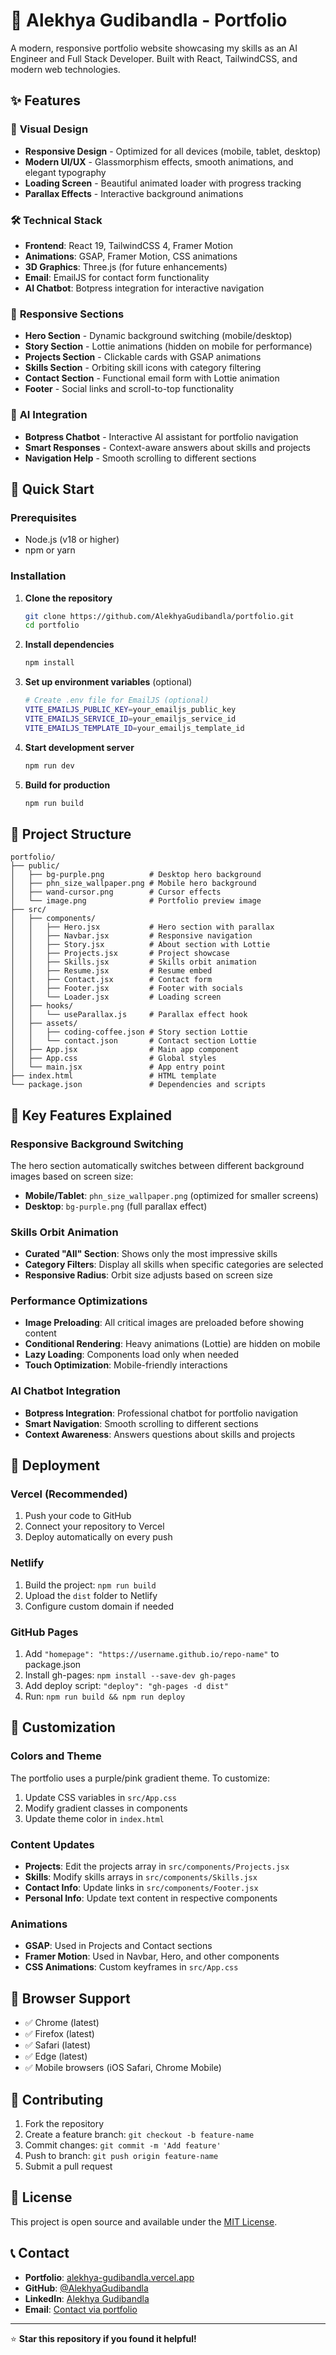 # 🚀 Alekhya Gudibandla - Portfolio

A modern, responsive portfolio website showcasing my skills as an AI Engineer and Full Stack Developer. Built with React, TailwindCSS, and modern web technologies.

## ✨ Features

### 🎨 **Visual Design**
- **Responsive Design** - Optimized for all devices (mobile, tablet, desktop)
- **Modern UI/UX** - Glassmorphism effects, smooth animations, and elegant typography
- **Loading Screen** - Beautiful animated loader with progress tracking
- **Parallax Effects** - Interactive background animations

### 🛠️ **Technical Stack**
- **Frontend**: React 19, TailwindCSS 4, Framer Motion
- **Animations**: GSAP, Framer Motion, CSS animations
- **3D Graphics**: Three.js (for future enhancements)
- **Email**: EmailJS for contact form functionality
- **AI Chatbot**: Botpress integration for interactive navigation

### 📱 **Responsive Sections**
- **Hero Section** - Dynamic background switching (mobile/desktop)
- **Story Section** - Lottie animations (hidden on mobile for performance)
- **Projects Section** - Clickable cards with GSAP animations
- **Skills Section** - Orbiting skill icons with category filtering
- **Contact Section** - Functional email form with Lottie animation
- **Footer** - Social links and scroll-to-top functionality

### 🤖 **AI Integration**
- **Botpress Chatbot** - Interactive AI assistant for portfolio navigation
- **Smart Responses** - Context-aware answers about skills and projects
- **Navigation Help** - Smooth scrolling to different sections

## 🚀 Quick Start

### Prerequisites
- Node.js (v18 or higher)
- npm or yarn

### Installation

1. **Clone the repository**
   ```bash
   git clone https://github.com/AlekhyaGudibandla/portfolio.git
   cd portfolio
   ```

2. **Install dependencies**
   ```bash
   npm install
   ```

3. **Set up environment variables** (optional)
   ```bash
   # Create .env file for EmailJS (optional)
   VITE_EMAILJS_PUBLIC_KEY=your_emailjs_public_key
   VITE_EMAILJS_SERVICE_ID=your_emailjs_service_id
   VITE_EMAILJS_TEMPLATE_ID=your_emailjs_template_id
   ```

4. **Start development server**
   ```bash
   npm run dev
   ```

5. **Build for production**
   ```bash
   npm run build
   ```

## 📁 Project Structure

```
portfolio/
├── public/
│   ├── bg-purple.png          # Desktop hero background
│   ├── phn_size_wallpaper.png # Mobile hero background
│   ├── wand-cursor.png        # Cursor effects
│   └── image.png              # Portfolio preview image
├── src/
│   ├── components/
│   │   ├── Hero.jsx           # Hero section with parallax
│   │   ├── Navbar.jsx         # Responsive navigation
│   │   ├── Story.jsx          # About section with Lottie
│   │   ├── Projects.jsx       # Project showcase
│   │   ├── Skills.jsx         # Skills orbit animation
│   │   ├── Resume.jsx         # Resume embed
│   │   ├── Contact.jsx        # Contact form
│   │   ├── Footer.jsx         # Footer with socials
│   │   └── Loader.jsx         # Loading screen
│   ├── hooks/
│   │   └── useParallax.js     # Parallax effect hook
│   ├── assets/
│   │   ├── coding-coffee.json # Story section Lottie
│   │   └── contact.json       # Contact section Lottie
│   ├── App.jsx                # Main app component
│   ├── App.css                # Global styles
│   └── main.jsx               # App entry point
├── index.html                 # HTML template
└── package.json               # Dependencies and scripts
```

## 🎯 Key Features Explained

### **Responsive Background Switching**
The hero section automatically switches between different background images based on screen size:
- **Mobile/Tablet**: `phn_size_wallpaper.png` (optimized for smaller screens)
- **Desktop**: `bg-purple.png` (full parallax effect)

### **Skills Orbit Animation**
- **Curated "All" Section**: Shows only the most impressive skills
- **Category Filters**: Display all skills when specific categories are selected
- **Responsive Radius**: Orbit size adjusts based on screen size

### **Performance Optimizations**
- **Image Preloading**: All critical images are preloaded before showing content
- **Conditional Rendering**: Heavy animations (Lottie) are hidden on mobile
- **Lazy Loading**: Components load only when needed
- **Touch Optimization**: Mobile-friendly interactions

### **AI Chatbot Integration**
- **Botpress Integration**: Professional chatbot for portfolio navigation
- **Smart Navigation**: Smooth scrolling to different sections
- **Context Awareness**: Answers questions about skills and projects

## 🚀 Deployment

### **Vercel (Recommended)**
1. Push your code to GitHub
2. Connect your repository to Vercel
3. Deploy automatically on every push

### **Netlify**
1. Build the project: `npm run build`
2. Upload the `dist` folder to Netlify
3. Configure custom domain if needed

### **GitHub Pages**
1. Add `"homepage": "https://username.github.io/repo-name"` to package.json
2. Install gh-pages: `npm install --save-dev gh-pages`
3. Add deploy script: `"deploy": "gh-pages -d dist"`
4. Run: `npm run build && npm run deploy`

## 🔧 Customization

### **Colors and Theme**
The portfolio uses a purple/pink gradient theme. To customize:
1. Update CSS variables in `src/App.css`
2. Modify gradient classes in components
3. Update theme color in `index.html`

### **Content Updates**
- **Projects**: Edit the projects array in `src/components/Projects.jsx`
- **Skills**: Modify skills arrays in `src/components/Skills.jsx`
- **Contact Info**: Update links in `src/components/Footer.jsx`
- **Personal Info**: Update text content in respective components

### **Animations**
- **GSAP**: Used in Projects and Contact sections
- **Framer Motion**: Used in Navbar, Hero, and other components
- **CSS Animations**: Custom keyframes in `src/App.css`

## 📱 Browser Support

- ✅ Chrome (latest)
- ✅ Firefox (latest)
- ✅ Safari (latest)
- ✅ Edge (latest)
- ✅ Mobile browsers (iOS Safari, Chrome Mobile)

## 🤝 Contributing

1. Fork the repository
2. Create a feature branch: `git checkout -b feature-name`
3. Commit changes: `git commit -m 'Add feature'`
4. Push to branch: `git push origin feature-name`
5. Submit a pull request

## 📄 License

This project is open source and available under the [MIT License](LICENSE).

## 📞 Contact

- **Portfolio**: [alekhya-gudibandla.vercel.app](https://alekhya-gudibandla.vercel.app/)
- **GitHub**: [@AlekhyaGudibandla](https://github.com/AlekhyaGudibandla)
- **LinkedIn**: [Alekhya Gudibandla](https://www.linkedin.com/in/alekhya-gudibandla-3571b5256/)
- **Email**: [Contact via portfolio](https://alekhya-gudibandla.vercel.app/#contact)

---

⭐ **Star this repository if you found it helpful!**
